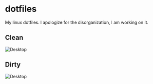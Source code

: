 # dotfiles

My linux dotfiles. I apologize for the disorganization, I am working on it. 

## Clean
![Desktop](https://raw.github.com/tkamat/dotfiles/master/desktop.jpg )

## Dirty
![Desktop](https://raw.github.com/tkamat/dotfiles/master/rice.jpg "Busy")


